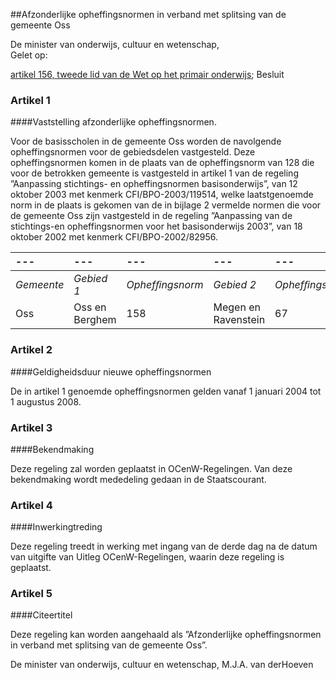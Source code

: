 <meta http-equiv='Content-Type' content='text/html; charset=utf-8' />

##Afzonderlijke opheffingsnormen in verband met splitsing van de gemeente Oss

De minister van onderwijs, cultuur en wetenschap,  
Gelet op:

[artikel 156, tweede lid van de Wet op het primair onderwijs](../../../../../../../../../../../../wet/wbo/BWBR0003420/README.md);     Besluit    

### Artikel  1  

####Vaststelling afzonderlijke opheffingsnormen.

Voor de basisscholen in de gemeente Oss worden de navolgende opheffingsnormen voor de gebiedsdelen vastgesteld. Deze opheffingsnormen komen in de plaats van de opheffingsnorm van 128 die voor de betrokken gemeente is vastgesteld in artikel 1 van de regeling ”Aanpassing stichtings- en opheffingsnormen basisonderwijs”, van 12 oktober 2003 met kenmerk CFI/BPO-2003/119514, welke laatstgenoemde norm in de plaats is gekomen van de in bijlage 2 vermelde normen die voor de gemeente Oss zijn vastgesteld in de regeling ”Aanpassing van de stichtings-en opheffingsnormen voor het basisonderwijs 2003”, van 18 oktober 2002 met kenmerk CFI/BPO-2002/82956.  

| --- | --- | --- | --- | --- |
|:---|:---|:---|:---|:---|
|  *Gemeente*   |  *Gebied 1*   |  *Ophefﬁngsnorm*   |  *Gebied 2*   |  *Ophefﬁngsnorm*   |
| Oss  | Oss en Berghem  | 158  | Megen en Ravenstein  | 67  |

### Artikel  2  

####Geldigheidsduur nieuwe opheffingsnormen

De in artikel 1 genoemde opheffingsnormen gelden vanaf 1 januari 2004 tot 1 augustus 2008.  

### Artikel  3  

####Bekendmaking

Deze regeling zal worden geplaatst in OCenW-Regelingen. Van deze bekendmaking wordt mededeling gedaan in de Staatscourant.  

### Artikel  4  

####Inwerkingtreding

Deze regeling treedt in werking met ingang van de derde dag na de datum van uitgifte van Uitleg OCenW-Regelingen, waarin deze regeling is geplaatst.  

### Artikel  5  

####Citeertitel

Deze regeling kan worden aangehaald als ”Afzonderlijke opheffingsnormen in verband met splitsing van de gemeente Oss”.  

De 
minister van onderwijs, cultuur en wetenschap, 
M.J.A. van derHoeven    
